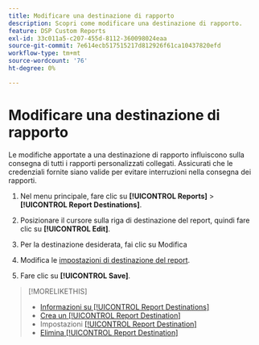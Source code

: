 ```yaml
---
title: Modificare una destinazione di rapporto
description: Scopri come modificare una destinazione di rapporto.
feature: DSP Custom Reports
exl-id: 33c011a5-c207-455d-8112-360098024eaa
source-git-commit: 7e614ecb517515217d812926f61ca10437820efd
workflow-type: tm+mt
source-wordcount: '76'
ht-degree: 0%

---
```


# Modificare una destinazione di rapporto

Le modifiche apportate a una destinazione di rapporto influiscono sulla consegna di tutti i rapporti personalizzati collegati. Assicurati che le credenziali fornite siano valide per evitare interruzioni nella consegna dei rapporti.

1. Nel menu principale, fare clic su **[!UICONTROL Reports]** > **[!UICONTROL Report Destinations]**.

1. Posizionare il cursore sulla riga di destinazione del report, quindi fare clic su **[!UICONTROL Edit]**.

1. Per la destinazione desiderata, fai clic su Modifica

1. Modifica le [impostazioni di destinazione del report](/help/dsp/reports/report-destinations/report-destination-settings.md).

1. Fare clic su **[!UICONTROL Save]**.

>[!MORELIKETHIS]
>
>* [Informazioni su [!UICONTROL Report Destinations]](/help/dsp/reports/report-destinations/report-destination-about.md)
>* [Crea un [!UICONTROL Report Destination]](/help/dsp/reports/report-destinations/report-destination-create.md)
>* Impostazioni [[!UICONTROL Report Destination]](/help/dsp/reports/report-destinations/report-destination-settings.md)
>* [Elimina [!UICONTROL Report Destination]](/help/dsp/reports/report-destinations/report-destination-delete.md)
